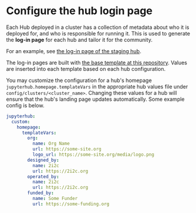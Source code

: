 # Configure the hub login page

Each Hub deployed in a cluster has a collection of metadata about who it is deployed for, and who is responsible for running it. This is used to generate the **log-in page** for each hub and tailor it for the community.

For an example, see [the log-in page of the staging hub](https://staging.pilot.2i2c.cloud/hub/login).

The log-in pages are built with [the base template at this repository](https://github.com/2i2c-org/pilot-homepage). Values are inserted into each template based on each hub configuration.

You may customize the configuration for a hub's homepage `jupyterhub.homepage.templateVars` in the appropriate hub values file under `config/clusters/<cluster_name>`. Changing these values for a hub will ensure that the hub's landing page updates automatically.
Some example config is below.

```yaml
jupyterhub:
  custom:
    homepage:
      templateVars:
        org:
          name: Org Name
          url: https://some-site.org
          logo_url: https://some-site.org/media/logo.png
        designed_by:
          name: 2i2c
          url: https://2i2c.org
        operated_by:
          name: 2i2c
          url: https://2i2c.org
        funded_by:
          name: Some Funder
          url: https://some-funding.org
```
